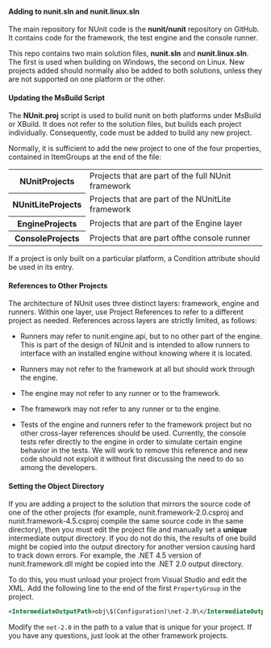 #### Adding to nunit.sln and nunit.linux.sln

The main repository for NUnit code is the **nunit/nunit** repository on GitHub. It contains code for the framework, the test engine and the console runner.

This repo contains two main solution files, **nunit.sln** and **nunit.linux.sln**. The first is used when building on Windows, the second on Linux. New projects added should normally also be added to both solutions, unless they are not supported on one platform or the other.

#### Updating the MsBuild Script

The **NUnit.proj** script is used to build nunit on both platforms under MsBuild or XBuild. It does not refer to the solution files, but builds each project individually. Consequently, code must be added to build any new project.

Normally, it is sufficient to add the new project to one of the four properties, contained in ItemGroups at the end of the file:

<table>
<tr><th>NUnitProjects</th><td>Projects that are part of the full NUnit framework</td></tr>
<tr><th>NUnitLiteProjects</th><td>Projects that are part of the NUnitLite framework</td></tr>
<tr><th>EngineProjects</th><td>Projects that are part of the Engine layer</td></tr>
<tr><th>ConsoleProjects</th><td>Projects that are part ofthe console runner</td></tr>
</table>

If a project is only built on a particular platform, a Condition attribute should be used in its entry.

#### References to Other Projects

The architecture of NUnit uses three distinct layers: framework, engine and runners. Within one layer, use Project References to refer to a different project as needed. References across layers are strictly limited, as follows:

 * Runners may refer to nunit.engine.api, but to no other part of the engine. This is part of the design of NUnit and is intended to allow runners to interface with an installed engine without knowing where it is located.

 * Runners may not refer to the framework at all but should work through the engine.

 * The engine may not refer to any runner or to the framework.

 * The framework may not refer to any runner or to the engine.

 * Tests of the engine and runners refer to the framework project but no other cross-layer references should be used. Currently, the console tests refer directly to the engine in order to simulate certain engine behavior in the tests. We will work to remove this reference and new code should not exploit it without first discussing the need to do so among the developers.

#### Setting the Object Directory

If you are adding a project to the solution that mirrors the source code of one of the other projects (for example, nunit.framework-2.0.csproj and nunit.framework-4.5.csproj compile the same source code in the same directory), then you must edit the project file and manually set a **unique** intermediate output directory. If you do not do this, the results of one build might be copied into the output directory for another version causing hard to track down errors. For example, the .NET 4.5 version of nunit.framework.dll might be copied into the .NET 2.0 output directory.

To do this, you must unload your project from Visual Studio and edit the XML. Add the following line to the end of the first `PropertyGroup` in the project.

```xml
<IntermediateOutputPath>obj\$(Configuration)\net-2.0\</IntermediateOutputPath>
```

Modify the `net-2.0` in the path to a value that is unique for your project. If you have any questions, just look at the other framework projects.